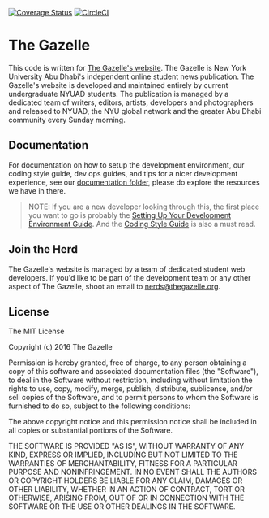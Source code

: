 [![Coverage Status](https://coveralls.io/repos/github/thegazelle-ad/gazelle-server/badge.svg?branch=master)](https://coveralls.io/github/thegazelle-ad/gazelle-server?branch=master)
[![CircleCI](https://circleci.com/gh/thegazelle-ad/gazelle-server.svg?style=svg)](https://circleci.com/gh/thegazelle-ad/gazelle-server)

# The Gazelle

This code is written for [The Gazelle's website](https://www.thegazelle.org). The Gazelle is New York University Abu Dhabi's independent online student news publication. The Gazelle's website is developed and maintained entirely by current undergraduate NYUAD students. The publication is managed by a dedicated team of writers, editors, artists, developers and photographers and released to NYUAD, the NYU global network and the greater Abu Dhabi community every Sunday morning.

## Documentation

For documentation on how to setup the development environment, our coding style guide, dev ops guides, and tips for a nicer development experience, see our [documentation folder](./docs), please do explore the resources we have in there.

> NOTE: If you are a new developer looking through this, the first place you want to go is probably the [Setting Up Your Development Environment Guide](./docs/dev-environment/setting-up-dev-environment.md). And the [Coding Style Guide](./docs/the-gazelle-style-guide.md) is also a must read.

## Join the Herd

The Gazelle's website is managed by a team of dedicated student web developers. If you'd like to be part of the development team or any other aspect of The Gazelle, shoot an email to [nerds@thegazelle.org](mailto:nerds@thegazelle.org).

## License

The MIT License

Copyright (c) 2016 The Gazelle

Permission is hereby granted, free of charge, to any person obtaining a copy
of this software and associated documentation files (the "Software"), to deal
in the Software without restriction, including without limitation the rights
to use, copy, modify, merge, publish, distribute, sublicense, and/or sell
copies of the Software, and to permit persons to whom the Software is
furnished to do so, subject to the following conditions:

The above copyright notice and this permission notice shall be included in
all copies or substantial portions of the Software.

THE SOFTWARE IS PROVIDED "AS IS", WITHOUT WARRANTY OF ANY KIND, EXPRESS OR
IMPLIED, INCLUDING BUT NOT LIMITED TO THE WARRANTIES OF MERCHANTABILITY,
FITNESS FOR A PARTICULAR PURPOSE AND NONINFRINGEMENT. IN NO EVENT SHALL THE
AUTHORS OR COPYRIGHT HOLDERS BE LIABLE FOR ANY CLAIM, DAMAGES OR OTHER
LIABILITY, WHETHER IN AN ACTION OF CONTRACT, TORT OR OTHERWISE, ARISING FROM,
OUT OF OR IN CONNECTION WITH THE SOFTWARE OR THE USE OR OTHER DEALINGS IN
THE SOFTWARE.
